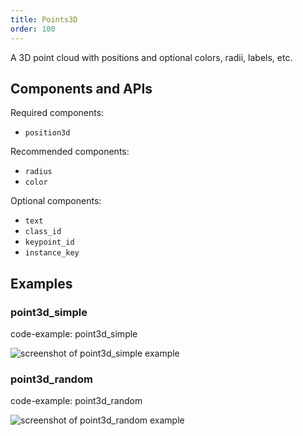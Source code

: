 ```yaml
---
title: Points3D
order: 100
---
```


A 3D point cloud with positions and optional colors, radii, labels, etc.

## Components and APIs

Required components:
* `position3d`

Recommended components:
* `radius`
* `color`

Optional components:
* `text`
* `class_id`
* `keypoint_id`
* `instance_key`

## Examples

### point3d_simple

code-example: point3d_simple

<picture>
  <source media="(max-width: 480px)" srcset="https://static.rerun.io/point3d_simple/32fb3e9b65bea8bd7ffff95ad839f2f8a157a933/480w.png">
  <source media="(max-width: 768px)" srcset="https://static.rerun.io/point3d_simple/32fb3e9b65bea8bd7ffff95ad839f2f8a157a933/768w.png">
  <source media="(max-width: 1024px)" srcset="https://static.rerun.io/point3d_simple/32fb3e9b65bea8bd7ffff95ad839f2f8a157a933/1024w.png">
  <source media="(max-width: 1200px)" srcset="https://static.rerun.io/point3d_simple/32fb3e9b65bea8bd7ffff95ad839f2f8a157a933/1200w.png">
  <img src="https://static.rerun.io/point3d_simple/32fb3e9b65bea8bd7ffff95ad839f2f8a157a933/full.png" alt="screenshot of point3d_simple example">
</picture>

### point3d_random

code-example: point3d_random

<picture>
  <source media="(max-width: 480px)" srcset="https://static.rerun.io/point3d_random/7e94e1806d2c381943748abbb3bedb68d564de24/480w.png">
  <source media="(max-width: 768px)" srcset="https://static.rerun.io/point3d_random/7e94e1806d2c381943748abbb3bedb68d564de24/768w.png">
  <source media="(max-width: 1024px)" srcset="https://static.rerun.io/point3d_random/7e94e1806d2c381943748abbb3bedb68d564de24/1024w.png">
  <source media="(max-width: 1200px)" srcset="https://static.rerun.io/point3d_random/7e94e1806d2c381943748abbb3bedb68d564de24/1200w.png">
  <img src="https://static.rerun.io/point3d_random/7e94e1806d2c381943748abbb3bedb68d564de24/full.png" alt="screenshot of point3d_random example">
</picture>

